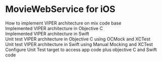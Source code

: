 
MovieWebService for iOS
=======================

How to implement VIPER architecture on mix code base </br>
Implemented VIPER architecture in Objective C </br>
Implemented VIPER architecture in Swift </br>
Unit test VIPER architecture in Objective C using OCMock and XCTest  </br>
Unit test VIPER architecture in Swift using Manual Mocking and XCTest  </br>
Configure Unit Test target to access app code plus objective C and Swift code </br>
